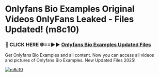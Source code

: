 # Onlyfans Bio Examples Original Videos 0nlyFans Leaked - Files Updated! (m8c10)

<h3>🔴 CLICK HERE 🌐==►► <a href="https://tinyurl.com/ms9xzufz" rel="nofollow">Onlyfans Bio Examples Updated Files</a></h3>

Get Onlyfans Bio Examples and all content. Now you can access all videos and pictures of Onlyfans Bio Examples. New Updated Files 2025!

[![m8c10](https://i.imgur.com/PQ7UWWw.gif)](https://tinyurl.com/ms9xzufz)
